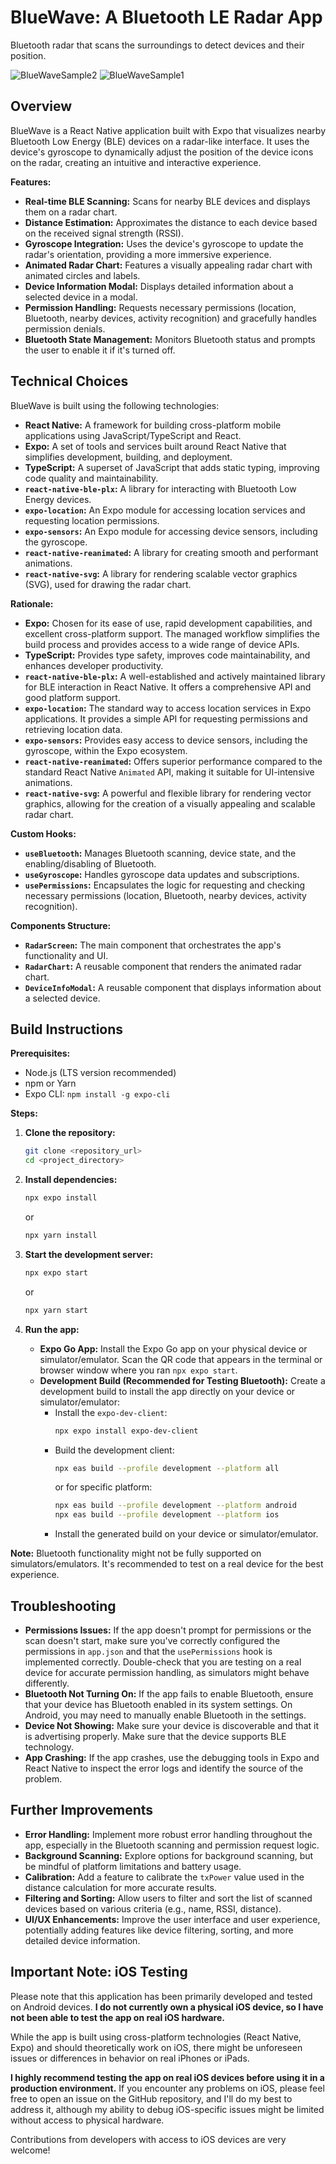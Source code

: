 # BlueWave: A Bluetooth LE Radar App
Bluetooth radar that scans the surroundings to detect devices and their position.

![BlueWaveSample2](https://github.com/user-attachments/assets/e3762cd3-698f-4806-8976-c5ba46856591)
![BlueWaveSample1](https://github.com/user-attachments/assets/c14a9cea-3a30-4597-a6e0-bda789cc230b)

## Overview

BlueWave is a React Native application built with Expo that visualizes nearby Bluetooth Low Energy (BLE) devices on a radar-like interface. It uses the device's gyroscope to dynamically adjust the position of the device icons on the radar, creating an intuitive and interactive experience.

**Features:**

*   **Real-time BLE Scanning:** Scans for nearby BLE devices and displays them on a radar chart.
*   **Distance Estimation:** Approximates the distance to each device based on the received signal strength (RSSI).
*   **Gyroscope Integration:** Uses the device's gyroscope to update the radar's orientation, providing a more immersive experience.
*   **Animated Radar Chart:** Features a visually appealing radar chart with animated circles and labels.
*   **Device Information Modal:** Displays detailed information about a selected device in a modal.
*   **Permission Handling:** Requests necessary permissions (location, Bluetooth, nearby devices, activity recognition) and gracefully handles permission denials.
*   **Bluetooth State Management:** Monitors Bluetooth status and prompts the user to enable it if it's turned off.

## Technical Choices

BlueWave is built using the following technologies:

*   **React Native:** A framework for building cross-platform mobile applications using JavaScript/TypeScript and React.
*   **Expo:** A set of tools and services built around React Native that simplifies development, building, and deployment.
*   **TypeScript:** A superset of JavaScript that adds static typing, improving code quality and maintainability.
*   **`react-native-ble-plx`:** A library for interacting with Bluetooth Low Energy devices.
*   **`expo-location`:** An Expo module for accessing location services and requesting location permissions.
*   **`expo-sensors`:** An Expo module for accessing device sensors, including the gyroscope.
*   **`react-native-reanimated`:** A library for creating smooth and performant animations.
*   **`react-native-svg`:** A library for rendering scalable vector graphics (SVG), used for drawing the radar chart.

**Rationale:**

*   **Expo:** Chosen for its ease of use, rapid development capabilities, and excellent cross-platform support. The managed workflow simplifies the build process and provides access to a wide range of device APIs.
*   **TypeScript:** Provides type safety, improves code maintainability, and enhances developer productivity.
*   **`react-native-ble-plx`:** A well-established and actively maintained library for BLE interaction in React Native. It offers a comprehensive API and good platform support.
*   **`expo-location`:** The standard way to access location services in Expo applications. It provides a simple API for requesting permissions and retrieving location data.
*   **`expo-sensors`:** Provides easy access to device sensors, including the gyroscope, within the Expo ecosystem.
*   **`react-native-reanimated`:** Offers superior performance compared to the standard React Native `Animated` API, making it suitable for UI-intensive animations.
*   **`react-native-svg`:** A powerful and flexible library for rendering vector graphics, allowing for the creation of a visually appealing and scalable radar chart.

**Custom Hooks:**

*   **`useBluetooth`:** Manages Bluetooth scanning, device state, and the enabling/disabling of Bluetooth.
*   **`useGyroscope`:** Handles gyroscope data updates and subscriptions.
*   **`usePermissions`:** Encapsulates the logic for requesting and checking necessary permissions (location, Bluetooth, nearby devices, activity recognition).

**Components Structure:**

*   **`RadarScreen`:** The main component that orchestrates the app's functionality and UI.
*   **`RadarChart`:** A reusable component that renders the animated radar chart.
*   **`DeviceInfoModal`:** A reusable component that displays information about a selected device.

## Build Instructions

**Prerequisites:**

*   Node.js (LTS version recommended)
*   npm or Yarn
*   Expo CLI: `npm install -g expo-cli`

**Steps:**

1.  **Clone the repository:**

    ```bash
    git clone <repository_url>
    cd <project_directory>
    ```

2.  **Install dependencies:**

    ```bash
    npx expo install
    ```

    or

    ```bash
    npx yarn install
    ```

3.  **Start the development server:**

    ```bash
    npx expo start
    ```

    or

    ```bash
    npx yarn start
    ```

4.  **Run the app:**
    *   **Expo Go App:** Install the Expo Go app on your physical device or simulator/emulator. Scan the QR code that appears in the terminal or browser window where you ran `npx expo start`.
    *   **Development Build (Recommended for Testing Bluetooth):** Create a development build to install the app directly on your device or simulator/emulator:
        *   Install the `expo-dev-client`:
            ```bash
            npx expo install expo-dev-client
            ```
        *   Build the development client:
            ```bash
            npx eas build --profile development --platform all
            ```
            or for specific platform:
            ```bash
            npx eas build --profile development --platform android
            npx eas build --profile development --platform ios
            ```
        *   Install the generated build on your device or simulator/emulator.

**Note:** Bluetooth functionality might not be fully supported on simulators/emulators. It's recommended to test on a real device for the best experience.

## Troubleshooting

*   **Permissions Issues:** If the app doesn't prompt for permissions or the scan doesn't start, make sure you've correctly configured the permissions in `app.json` and that the `usePermissions` hook is implemented correctly. Double-check that you are testing on a real device for accurate permission handling, as simulators might behave differently.
*   **Bluetooth Not Turning On:** If the app fails to enable Bluetooth, ensure that your device has Bluetooth enabled in its system settings. On Android, you may need to manually enable Bluetooth in the settings.
*   **Device Not Showing:** Make sure your device is discoverable and that it is advertising properly. Make sure that the device supports BLE technology.
*   **App Crashing:** If the app crashes, use the debugging tools in Expo and React Native to inspect the error logs and identify the source of the problem.

## Further Improvements

*   **Error Handling:** Implement more robust error handling throughout the app, especially in the Bluetooth scanning and permission request logic.
*   **Background Scanning:** Explore options for background scanning, but be mindful of platform limitations and battery usage.
*   **Calibration:** Add a feature to calibrate the `txPower` value used in the distance calculation for more accurate results.
*   **Filtering and Sorting:** Allow users to filter and sort the list of scanned devices based on various criteria (e.g., name, RSSI, distance).
*   **UI/UX Enhancements:** Improve the user interface and user experience, potentially adding features like device filtering, sorting, and more detailed device information.

## Important Note: iOS Testing

Please note that this application has been primarily developed and tested on Android devices. **I do not currently own a physical iOS device, so I have not been able to test the app on real iOS hardware.**

While the app is built using cross-platform technologies (React Native, Expo) and should theoretically work on iOS, there might be unforeseen issues or differences in behavior on real iPhones or iPads.

**I highly recommend testing the app on real iOS devices before using it in a production environment.** If you encounter any problems on iOS, please feel free to open an issue on the GitHub repository, and I'll do my best to address it, although my ability to debug iOS-specific issues might be limited without access to physical hardware.

Contributions from developers with access to iOS devices are very welcome!
